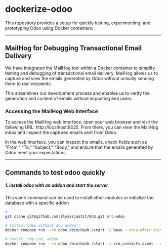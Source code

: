 # dockerize-odoo
This repository provides a setup for quickly testing, experimenting, and prototyping Odoo using Docker containers.

---

## MailHog for Debugging Transactional Email Delivery
We have integrated the MailHog tool within a Docker container to simplify testing and debugging of transactional email delivery. MailHog allows us to capture and view the emails generated by Odoo without actually sending them to real recipients.

This streamlines our development process and enables us to verify the generation and content of emails without impacting end users.


### Accessing the MailHog Web Interface
To access the MailHog web interface, open your web browser and visit the following URL: http://localhost:8025. From there, you can view the MailHog inbox and inspect the captured emails sent from Odoo.

In the web interface, you can inspect the emails, check fields such as "From," "To," "Subject," "Body," and ensure that the emails generated by Odoo meet your expectations.

---

## Commands to test odoo quickly

##### 1. install odoo with an addon and start the server
This same command can be used to install other modules or initialize the database with a specific addon
```bash
# 
git clone git@github.com:ilyassjaatit/OCB.git src-odoo 

# Initial odoo without any addon
docker compose run --rm odoo /bin/bash /start -i base --stop-after-init

# install the crm, addon
docker compose run --rm odoo /bin/bash /start -i crm,contacts,event --stop-after-init
```
